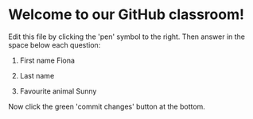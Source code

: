 # Welcome to our GitHub classroom!

Edit this file by clicking the 'pen' symbol to the right.
Then answer in the space below each question:

1. First name
Fiona
2. Last name

3. Favourite animal
Sunny

Now click the green 'commit changes' button at the bottom.

